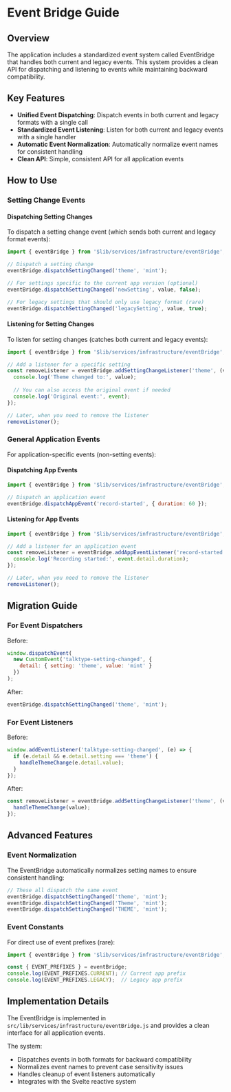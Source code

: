 # Event Bridge Guide

## Overview

The application includes a standardized event system called EventBridge that handles both current and legacy events. This system provides a clean API for dispatching and listening to events while maintaining backward compatibility.

## Key Features

- **Unified Event Dispatching**: Dispatch events in both current and legacy formats with a single call
- **Standardized Event Listening**: Listen for both current and legacy events with a single handler
- **Automatic Event Normalization**: Automatically normalize event names for consistent handling
- **Clean API**: Simple, consistent API for all application events

## How to Use

### Setting Change Events

#### Dispatching Setting Changes

To dispatch a setting change event (which sends both current and legacy format events):

```javascript
import { eventBridge } from '$lib/services/infrastructure/eventBridge';

// Dispatch a setting change
eventBridge.dispatchSettingChanged('theme', 'mint');

// For settings specific to the current app version (optional)
eventBridge.dispatchSettingChanged('newSetting', value, false);

// For legacy settings that should only use legacy format (rare)
eventBridge.dispatchSettingChanged('legacySetting', value, true);
```

#### Listening for Setting Changes

To listen for setting changes (catches both current and legacy events):

```javascript
import { eventBridge } from '$lib/services/infrastructure/eventBridge';

// Add a listener for a specific setting
const removeListener = eventBridge.addSettingChangeListener('theme', (value, event) => {
  console.log('Theme changed to:', value);
  
  // You can also access the original event if needed
  console.log('Original event:', event);
});

// Later, when you need to remove the listener
removeListener();
```

### General Application Events

For application-specific events (non-setting events):

#### Dispatching App Events

```javascript
import { eventBridge } from '$lib/services/infrastructure/eventBridge';

// Dispatch an application event
eventBridge.dispatchAppEvent('record-started', { duration: 60 });
```

#### Listening for App Events

```javascript
import { eventBridge } from '$lib/services/infrastructure/eventBridge';

// Add a listener for an application event
const removeListener = eventBridge.addAppEventListener('record-started', (event) => {
  console.log('Recording started:', event.detail.duration);
});

// Later, when you need to remove the listener
removeListener();
```

## Migration Guide

### For Event Dispatchers

Before:
```javascript
window.dispatchEvent(
  new CustomEvent('talktype-setting-changed', {
    detail: { setting: 'theme', value: 'mint' }
  })
);
```

After:
```javascript
eventBridge.dispatchSettingChanged('theme', 'mint');
```

### For Event Listeners

Before:
```javascript
window.addEventListener('talktype-setting-changed', (e) => {
  if (e.detail && e.detail.setting === 'theme') {
    handleThemeChange(e.detail.value);
  }
});
```

After:
```javascript
const removeListener = eventBridge.addSettingChangeListener('theme', (value) => {
  handleThemeChange(value);
});
```

## Advanced Features

### Event Normalization

The EventBridge automatically normalizes setting names to ensure consistent handling:

```javascript
// These all dispatch the same event
eventBridge.dispatchSettingChanged('theme', 'mint');
eventBridge.dispatchSettingChanged('Theme', 'mint');
eventBridge.dispatchSettingChanged('THEME', 'mint');
```

### Event Constants

For direct use of event prefixes (rare):

```javascript
import { eventBridge } from '$lib/services/infrastructure/eventBridge';

const { EVENT_PREFIXES } = eventBridge;
console.log(EVENT_PREFIXES.CURRENT); // Current app prefix
console.log(EVENT_PREFIXES.LEGACY);  // Legacy app prefix
```

## Implementation Details

The EventBridge is implemented in `src/lib/services/infrastructure/eventBridge.js` and provides a clean interface for all application events.

The system:
- Dispatches events in both formats for backward compatibility
- Normalizes event names to prevent case sensitivity issues
- Handles cleanup of event listeners automatically
- Integrates with the Svelte reactive system